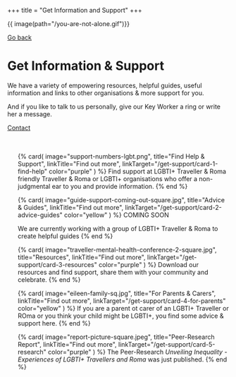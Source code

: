 +++
title = "Get Information and Support"
+++

{{ image(path="/you-are-not-alone.gif")}}

[Go back](/templates/index.html)

# Get Information & Support

We have a variety of empowering resources, helpful guides, useful information and links to other organisations & more support for you. 

<div class="narrow-side-column" style="margin-bottom: 3rem;">
    
And if you like to talk to us personally, give our Key Worker a ring or write her a message.
   
<div><a class="button button--blue" href="/contact">Contact</a></div>
</div>

<ul class="card-list">
{% card(
	image="support-numbers-lgbt.png",
	title="Find Help & Support",
	linkTitle="Find out more",
	linkTarget="/get-support/card-1-find-help"
	color="purple"
) %}
Find support at LGBTI+ Traveller & Roma friendly Traveller & Roma or LGBTI+ organisations who offer a non-judgmental ear to you and provide information.
{% end %}

{% card(
	image="guide-support-coming-out-square.jpg",
	title="Advice & Guides",
	linkTitle="Find out more",
	linkTarget="/get-support/card-2-advice-guides"
	color="yellow"
) %}
COMING SOON

We are currently working with a group of LGBTI+ Traveller & Roma to create helpful guides
{% end %}

{% card(
	image="traveller-mental-health-conference-2-square.jpg",
	title="Resources",
	linkTitle="Find out more",
	linkTarget="/get-support/card-3-resources"
	color="purple"
) %}
Download our resources and find support, share them with your community and celebrate.
{% end %}

{% card(
	image="eileen-family-sq.jpg",
	title="For Parents & Carers",
	linkTitle="Find out more",
	linkTarget="/get-support/card-4-for-parents"
	color="yellow"
) %}
If you are a parent ot carer of an LGBTI+ Traveller or ROma or you think your child might be LGBTI+, you find some advice & support here.
{% end %}

{% card(
	image="report-picture-square.jpeg",
	title="Peer-Research Report",
	linkTitle="Find out more",
	linkTarget="/get-support/card-5-research"
	color="purple"
) %}
The Peer-Research *Unveiling Inequality - Experiences of LGBTI+ Travellers and Roma* was just published.
{% end %}
</ul>
